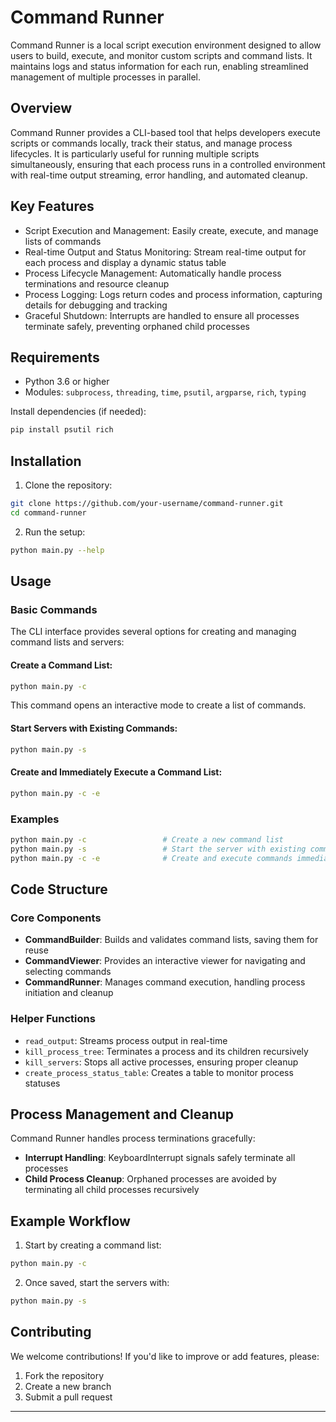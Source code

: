 # Command Runner

Command Runner is a local script execution environment designed to allow users to build, execute, and monitor custom scripts and command lists. It maintains logs and status information for each run, enabling streamlined management of multiple processes in parallel.

## Overview

Command Runner provides a CLI-based tool that helps developers execute scripts or commands locally, track their status, and manage process lifecycles. It is particularly useful for running multiple scripts simultaneously, ensuring that each process runs in a controlled environment with real-time output streaming, error handling, and automated cleanup.

## Key Features

* Script Execution and Management: Easily create, execute, and manage lists of commands
* Real-time Output and Status Monitoring: Stream real-time output for each process and display a dynamic status table
* Process Lifecycle Management: Automatically handle process terminations and resource cleanup
* Process Logging: Logs return codes and process information, capturing details for debugging and tracking
* Graceful Shutdown: Interrupts are handled to ensure all processes terminate safely, preventing orphaned child processes

## Requirements

* Python 3.6 or higher
* Modules: `subprocess`, `threading`, `time`, `psutil`, `argparse`, `rich`, `typing`

Install dependencies (if needed):
```bash
pip install psutil rich
```

## Installation

1. Clone the repository:
```bash
git clone https://github.com/your-username/command-runner.git
cd command-runner
```

2. Run the setup:
```bash
python main.py --help
```

## Usage

### Basic Commands

The CLI interface provides several options for creating and managing command lists and servers:

#### Create a Command List:
```bash
python main.py -c
```
This command opens an interactive mode to create a list of commands.

#### Start Servers with Existing Commands:
```bash
python main.py -s
```

#### Create and Immediately Execute a Command List:
```bash
python main.py -c -e
```

### Examples
```bash
python main.py -c                 # Create a new command list
python main.py -s                 # Start the server with existing commands
python main.py -c -e              # Create and execute commands immediately
```

## Code Structure

### Core Components
* **CommandBuilder**: Builds and validates command lists, saving them for reuse
* **CommandViewer**: Provides an interactive viewer for navigating and selecting commands
* **CommandRunner**: Manages command execution, handling process initiation and cleanup

### Helper Functions
* `read_output`: Streams process output in real-time
* `kill_process_tree`: Terminates a process and its children recursively
* `kill_servers`: Stops all active processes, ensuring proper cleanup
* `create_process_status_table`: Creates a table to monitor process statuses

## Process Management and Cleanup

Command Runner handles process terminations gracefully:

* **Interrupt Handling**: KeyboardInterrupt signals safely terminate all processes
* **Child Process Cleanup**: Orphaned processes are avoided by terminating all child processes recursively

## Example Workflow

1. Start by creating a command list:
```bash
python main.py -c
```

2. Once saved, start the servers with:
```bash
python main.py -s
```

## Contributing

We welcome contributions! If you'd like to improve or add features, please:

1. Fork the repository
2. Create a new branch
3. Submit a pull request

---